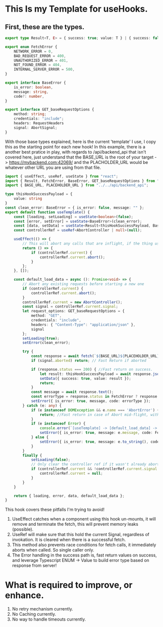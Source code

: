 # This Is my Template for useHooks.
## First, these are the types.
```typescript
export type Result<T, E> = { success: true; value: T } | { success: false; error: E };

export enum FetchError {
    NETWORK_ERROR = 0,
    BAD_REQUEST_ERROR = 400,
    UNAUTHORIZED_ERROR = 401,
    NOT_FOUND_ERROR = 404,
    INTERNAL_SERVER_ERROR = 500,
}

export interface BaseError {
    is_error: boolean,
    message: string,
    code?: number,
}

export interface GET_baseRequestOptions {
    method: string;
    credentials: "include";
    headers: RequestHeaders
    signal: AbortSignal;
}

```
With those base types explained, here is the current 'template' I use, I copy this as the starting point for each new hook!
In this example, there is a another best pratice in play, with regards to /api/backend_api that isn't covered here, just
understand that the BASE_URL is the root of your target -> https://mybackend.com:42069/ and the PLACHOLDER_URL would be whatever other URL 
you are using from that file.
```typescript
import { useEffect, useRef, useState } from "react";
import { Result, FetchError, BaseError, GET_baseRequestOptions } from "../../types/basetypes";
import { BASE_URL, PLACEHOLDER_URL } from "../../api/backend_api";

type thisHookSuccessPayload = {
    value: string
}
const clean_error: BaseError = { is_error: false, message: "" };
export default function useTemplate() {
    const [loading, setLoading] = useState<boolean>(false);
    const [error, setError] = useState<BaseError>(clean_error);
    const [data, setData] = useState<Result<thisHookSuccessPayload, BaseError>>({ success: true, value: { value: "Default" } });
    const controllerRef = useRef<AbortController | null>(null);

    useEffect(() => {
        // This will abort any calls that are inflight, if the thing using this hook un-mounts.
        return () => {
            if (controllerRef.current) {
                controllerRef.current.abort();
            }
        };
    }, []);

    const default_load_data = async (): Promise<void> => {
        // Abort any existing requests before starting a new one
        if (controllerRef.current) {
            controllerRef.current.abort();
        }
        controllerRef.current = new AbortController();
        const signal = controllerRef.current.signal;
        let request_options: GET_baseRequestOptions = {
            method: "GET",
            credentials: "include",
            headers: { "Content-Type": "application/json" },
            signal
        };
        setLoading(true);
        setError(clean_error);

        try {
            const response = await fetch(`${BASE_URL}${PLACEHOLDER_URL}`, request_options);
            if (signal.aborted) return; // Fast Return if aborted

            if (response.status === 200) { //Fast return on success.
                let result: thisHookSuccessPayload = await response.json();
                setData({ success: true, value: result });
                return;
            }
            const message = await response.text();
            const errorType = response.status in FetchError ? response.status : FetchError.NETWORK_ERROR;
            setError({ is_error: true, message, code: errorType });
        } catch (e: any) {
            if (e instanceof DOMException && e.name === 'AbortError') {
                return; //Fast return in case of Abort mid-flight, without throwing app into Error state!
            }
            if (e instanceof Error) {
                console.error(`[useTemplate] -> [default_load_data] -> Fetch Error: ${e}`);
                setError({ is_error: true, message: e.message, code: FetchError.NETWORK_ERROR });
            } else {
                setError({ is_error: true, message: e.to_string(), code: FetchError.NETWORK_ERROR });
            }
        }
        finally {
            setLoading(false);
            // Only clear the controller ref if it wasn't already aborted
            if (controllerRef.current && !controllerRef.current.signal.aborted) {
                controllerRef.current = null;
            }
        }
    }

    return { loading, error, data, default_load_data };
}
```
This hook covers these pitfalls I'm trying to avoid!

1. UseEffect catches when a component using this hook un-mounts, it will remove and terminate the fetch, this will prevent memory leaks (possible).
2. UseRef will make sure that this hold the current Signal, regardless of invokation. It is cleared when there is a successful fetch.
3. This method also prevents race conditions for fetch calls, it immediately aborts when called. So single caller only.
4. The Error handling in the success path is, fast return values on success, and leverage Typescript ENUM -> Value to build error type based on response from server!

# What is required to improve, or enhance.
1. No retry mechanism currently.
2. No Caching currently.
3. No way to handle timeouts currently.



